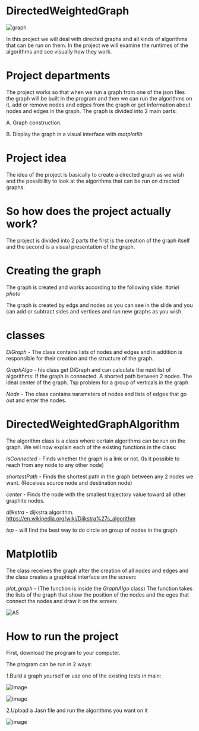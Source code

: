 #  DirectedWeightedGraph
![graph](https://user-images.githubusercontent.com/93768578/147350320-173cb108-05a2-482e-9b2c-aa4e6bdebbc4.png)


In this project we will deal with directed graphs and all kinds of algorithms that can be run on them.
In the project we will examine the runtimes of the algorithms and see visually how they work.

#  Project departments
The project works so that when we run a graph from one of the json files the graph will be built in the program and then we can run the algorithms on it, add or remove nodes and edges from the graph or get information about nodes and edges in the graph.
The graph is divided into 2 main parts:

A. Graph construction.

B. Display the graph in a visual interface with *matplotlib*

#  Project idea
The idea of ​​the project is basically to create a directed graph as we wish and the possibility to look at the algorithms that can be run on directed graphs.

#  So how does the project actually work?
The project is divided into 2 parts the first is the creation of the graph itself and the second is a visual presentation of the graph.

#  Creating the graph
The graph is created and works according to the following slide:
#*ariel photo*

The graph is created by edgs and nodes as you can see in the slide and you can add or subtract sides and vertices and run new graphs as you wish.

#  classes

*DiGraph* - The class contains lists of nodes and edges and in addition is responsible for their creation and the structure of the graph.

*GraphAlgo* - his class get DiGraph and can calculate the next list of algorithms: If the graph is connected. A shorted path between 2 nodes. The ideal center of the graph. Tsp problem for a group of verticals in the graph

*Node* - The class contains פarameters of nodes and lists of edges that go out and enter the nodes.

#  DirectedWeightedGraphAlgorithm
The algorithm class is a class where certain algorithms can be run on the graph.
We will now explain each of the existing functions in the class:

*isConnected* - Finds whether the graph is a link or not. (Is it possible to reach from any node to any other node)

*shortestPath* - Finds the shortest path in the graph between any 2 nodes we want. (Receives source node and destination node)

*center* - Finds the node with the smallest trajectory value toward all other graphite nodes.

*dijkstra* - dijkstra algorithm. https://en.wikipedia.org/wiki/Dijkstra%27s_algorithm

*tsp* - will find the best way to do circle on group of nodes in the graph.

#  Matplotlib
The class receives the graph after the creation of all nodes and edges and the class creates a graphical interface on the screen:

*plot_graph* - (The function is inside the *GraphAlgo* class) The function takes the lists of the graph that show the position of the nodes and the eges that connect the nodes and draw it on the screen:

![A5](https://user-images.githubusercontent.com/93768578/147351688-25297c77-2c38-4c99-874c-fcc4c30d5a03.png)


#  How to run the project
First, download the program to your computer.

The program can be run in 2 ways:

 1.Build a graph yourself or use one of the existing tests in main: 
 
 ![image](https://user-images.githubusercontent.com/93542763/147396985-47afde58-d9c2-4607-9fd6-49d561bbd1c0.png)
 
 ![image](https://user-images.githubusercontent.com/93542763/147396990-4c6d943e-a987-4c06-a867-f8eda9951e94.png)
 
 2.Upload a Jasn file and run the algorithms you want on it
 
 ![image](https://user-images.githubusercontent.com/93542763/147397052-fdeae08f-8b05-4560-b693-2f7097c934b4.png)



